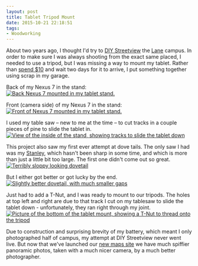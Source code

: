 ```yaml
---
layout: post 
title: Tablet Tripod Mount
date: 2015-10-21 22:18:51
tags:
- Woodworking
---
```

About two years ago, I thought I'd try to [DIY Streetview](http://google-latlong.blogspot.com/2013/12/create-your-own-street-view.html) the [Lane](https://www.lanecc.edu) campus. In order to make sure I was always shooting from the exact same placed, I needed to use a tripod, but I was missing a way to mount my tablet. Rather than [spend $10](http://amzn.to/1hVLyG5) and wait two days for it to arrive, I put something together using scrap in my garage.

Back of my Nexus 7 in the stand:
<a href="http://imgur.com/oN379uo"><img alt="Back Nexus 7 mounted in my tablet stand." src="https://imgur.com/oN379uo.jpg"></a>

Front (camera side) of my Nexus 7 in the stand:
<a href="http://imgur.com/iycvs2N"><img alt="Front of Nexus 7 mounted in my tablet stand." src="https://imgur.com/iycvs2N.jpg"></a>

I used my table saw &ndash; new to me at the time &ndash; to cut tracks in a couple pieces of pine to slide the tablet in.
<a href="http://imgur.com/BhC1QWD"><img alt="View of the inside of the stand, showing tracks to slide the tablet down" src="https://imgur.com/BhC1QWD.jpg"></a>

This project also saw my first ever attempt at dove tails. The only saw I had was my [Stanley](http://amzn.to/1hVNJJI), which hasn't been sharp in some time, and which is more than just a little bit too large. The first one didn't come out so great.
<a href="http://imgur.com/tBSi64s"><img alt="Terribly sloppy looking dovetail" src="https://imgur.com/tBSi64s.jpg"></a>

But I either got better or got lucky by the end.
<a href="http://imgur.com/hwyQSoz"><img alt="Slightly better dovetail, with much smaller gaps" src="https://imgur.com/hwyQSoz.jpg"></a>

Just had to add a T-Nut, and I was ready to mount to our tripods. The holes at top left and right are due to that track I cut on my tablesaw to slide the tablet down - unfortunately, they ran right through my joint.
<a href="http://imgur.com/2RWi5nw"><img alt="Picture of the bottom of the tablet mount, showing a T-Nut to thread onto the tripod" src="https://imgur.com/2RWi5nw.jpg"></a>

Due to construction and surprising brevity of my battery, which meant I only photographed half of campus, my attempt at DIY Streetview never went live. But now that we've launched our [new maps site](http://map.lanecc.edu) we have much spiffier panoramic photos, taken with a much nicer camera, by a much better photographer. 